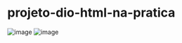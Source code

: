 ﻿# projeto-dio-html-na-pratica

![image](https://github.com/EmanuelAkumaA/projeto-dio-html-na-pratica/assets/124716837/c78ef5db-5d58-4fb5-8dbf-f34e1f7e1358) ![image](https://github.com/EmanuelAkumaA/projeto-dio-html-na-pratica/assets/124716837/5d636d21-fcc2-41ba-a754-8307f57f307b)

